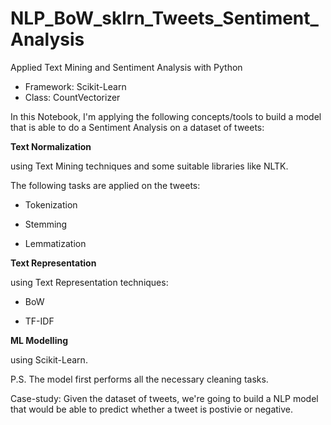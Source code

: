 # NLP_BoW_sklrn_Tweets_Sentiment_Analysis

Applied Text Mining and Sentiment Analysis with Python 
* Framework: Scikit-Learn
* Class: CountVectorizer

In this Notebook, I'm applying the following concepts/tools to build a model that is able to do a Sentiment Analysis on a dataset of tweets:


**Text Normalization**

using Text Mining techniques and some suitable libraries like NLTK.

The following tasks are applied on the tweets:

* Tokenization

* Stemming

* Lemmatization


**Text Representation**

using Text Representation techniques:

* BoW

* TF-IDF

**ML Modelling**

using Scikit-Learn.

P.S. The model first performs all the necessary cleaning tasks.

Case-study:
Given the dataset of tweets, we're going to build a NLP model that would be able to predict whether a tweet is postivie or negative.
